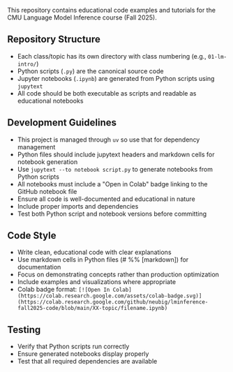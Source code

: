 This repository contains educational code examples and tutorials for the CMU Language Model Inference course (Fall 2025).

## Repository Structure

- Each class/topic has its own directory with class numbering (e.g., `01-lm-intro/`)
- Python scripts (`.py`) are the canonical source code
- Jupyter notebooks (`.ipynb`) are generated from Python scripts using `jupytext`
- All code should be both executable as scripts and readable as educational notebooks

## Development Guidelines

- This project is managed through `uv` so use that for dependency management
- Python files should include jupytext headers and markdown cells for notebook generation
- Use `jupytext --to notebook script.py` to generate notebooks from Python scripts
- All notebooks must include a "Open in Colab" badge linking to the GitHub notebook file
- Ensure all code is well-documented and educational in nature
- Include proper imports and dependencies
- Test both Python script and notebook versions before committing

## Code Style

- Write clean, educational code with clear explanations
- Use markdown cells in Python files (# %% [markdown]) for documentation
- Focus on demonstrating concepts rather than production optimization
- Include examples and visualizations where appropriate
- Colab badge format: `[![Open In Colab](https://colab.research.google.com/assets/colab-badge.svg)](https://colab.research.google.com/github/neubig/lminference-fall2025-code/blob/main/XX-topic/filename.ipynb)`

## Testing

- Verify that Python scripts run correctly
- Ensure generated notebooks display properly
- Test that all required dependencies are available
